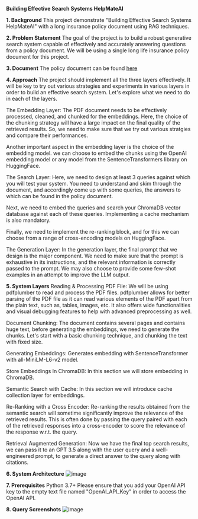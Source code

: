 **Building Effective Search Systems HelpMateAI**

**1. Background**
This project demonstrate "Building Effective Search Systems HelpMateAI" with a long insurance policy document using RAG techniques.

**2. Problem Statement**
The goal of the project is to build a robust generative search system capable of effectively and accurately answering questions from a policy document.
We will be using a single long life insurance policy document for this project.

**3. Document**
The policy document can be found [here](https://github.com/user-attachments/assets/9071b462-3dfe-4d40-80d9-4928cd89e746)

**4. Approach**
The project should implement all the three layers effectively. It will be key to try out various strategies and experiments in various layers in order to build an effective search system. Let's explore what we need to do in each of the layers.

The Embedding Layer: The PDF document needs to be effectively processed, cleaned, and chunked for the embeddings. Here, the choice of the chunking strategy will have a large impact on the final quality of the retrieved results. So, we need to make sure that we try out various stratgies and compare their performances.

Another important aspect in the embedding layer is the choice of the embedding model. we can choose to embed the chunks using the OpenAI embedding model or any model from the SentenceTransformers library on HuggingFace.

The Search Layer: Here, we need to design at least 3 queries against which you will test your system. You need to understand and skim through the document, and accordingly come up with some queries, the answers to which can be found in the policy document.

Next, we need to embed the queries and search your ChromaDB vector database against each of these queries. Implementing a cache mechanism is also mandatory.

Finally, we need to implement the re-ranking block, and for this we can choose from a range of cross-encoding models on HuggingFace.

The Generation Layer: In the generation layer, the final prompt that we design is the major component. We need to make sure that the prompt is exhaustive in its instructions, and the relevant information is correctly passed to the prompt. We may also choose to provide some few-shot examples in an attempt to improve the LLM output.

**5. System Layers**
Reading & Processing PDF File: We will be using pdfplumber to read and process the PDF files. pdfplumber allows for better parsing of the PDF file as it can read various elements of the PDF apart from the plain text, such as, tables, images, etc. It also offers wide functionalities and visual debugging features to help with advanced preprocessing as well.

Document Chunking: The document contains several pages and contains huge text, before generating the embeddings, we need to generate the chunks. Let's start with a basic chunking technique, and chunking the text with fixed size.

Generating Embeddings: Generates embedding with SentenceTransformer with all-MiniLM-L6-v2 model.

Store Embeddings In ChromaDB: In this section we will store embedding in ChromaDB.

Semantic Search with Cache: In this section we will introduce cache collection layer for embeddings.

Re-Ranking with a Cross Encoder: Re-ranking the results obtained from the semantic search will sometime significantly improve the relevance of the retrieved results. This is often done by passing the query paired with each of the retrieved responses into a cross-encoder to score the relevance of the response w.r.t. the query.

Retrieval Augmented Generation: Now we have the final top search results, we can pass it to an GPT 3.5 along with the user query and a well-engineered prompt, to generate a direct answer to the query along with citations.

**6. System Architecture**
![image](https://github.com/user-attachments/assets/3d6764ae-64cb-464f-8ba2-6e63c13c9f61)

**7. Prerequisites**
Python 3.7+
Please ensure that you add your OpenAI API key to the empty text file named "OpenAI_API_Key" in order to access the OpenAI API.

**8. Query Screenshots**
![image](https://github.com/user-attachments/assets/19702f73-633b-4b28-bc95-0fde2b788409)

